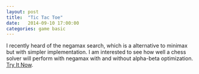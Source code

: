 ```yaml
---
layout: post
title:  "Tic Tac Toe"
date:   2014-09-10 17:00:00
categories: game basic
---
```


I recently heard of the negamax search, which is a alternative to minimax but with simpler implementation. I am interested to see how well a chess solver will perform with negamax with and without alpha-beta optimization. [Try It Now][play-link].

[play-link]: /http://mibz.uk/tictactoe/
